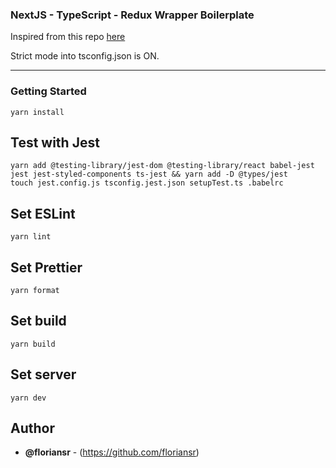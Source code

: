 ### NextJS - TypeScript - Redux Wrapper Boilerplate

Inspired from this repo [here](https://github.com/Liinkiing/next-ts-starter)

Strict mode into tsconfig.json is ON.

* * *

### Getting Started

```
yarn install
```

## Test with Jest
```
yarn add @testing-library/jest-dom @testing-library/react babel-jest jest jest-styled-components ts-jest && yarn add -D @types/jest
touch jest.config.js tsconfig.jest.json setupTest.ts .babelrc
```

## Set ESLint
```
yarn lint
```

## Set Prettier
```
yarn format
```

## Set build
```
yarn build
```

## Set server
```
yarn dev
```



## Author

-   **@floriansr** - (https://github.com/floriansr)